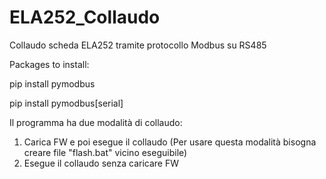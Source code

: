 # ELA252_Collaudo
Collaudo scheda ELA252 tramite protocollo Modbus su RS485

Packages to install:

pip install pymodbus

pip install pymodbus[serial]

Il programma ha due modalità di collaudo:
1. Carica FW e poi esegue il collaudo (Per usare questa modalità bisogna creare file "flash.bat" vicino eseguibile)
2. Esegue il collaudo senza caricare FW
